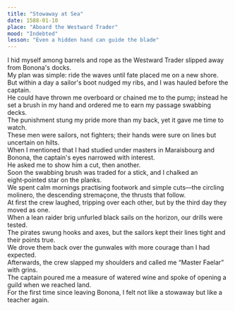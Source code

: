 ```yaml
---
title: "Stowaway at Sea"
date: 1588-01-10
place: "Aboard the Westward Trader"
mood: "Indebted"
lesson: "Even a hidden hand can guide the blade"
---
```


I hid myself among barrels and rope as the Westward Trader slipped away from Bonona's docks.  
My plan was simple: ride the waves until fate placed me on a new shore.  
But within a day a sailor's boot nudged my ribs, and I was hauled before the captain.  
He could have thrown me overboard or chained me to the pump; instead he set a brush in my hand and ordered me to earn my passage swabbing decks.  
The punishment stung my pride more than my back, yet it gave me time to watch.  
These men were sailors, not fighters; their hands were sure on lines but uncertain on hilts.  
When I mentioned that I had studied under masters in Maraisbourg and Bonona, the captain's eyes narrowed with interest.  
He asked me to show him a cut, then another.  
Soon the swabbing brush was traded for a stick, and I chalked an eight‑pointed star on the planks.  
We spent calm mornings practising footwork and simple cuts—the circling molinero, the descending stremaçone, the thrusts that follow.  
At first the crew laughed, tripping over each other, but by the third day they moved as one.  
When a lean raider brig unfurled black sails on the horizon, our drills were tested.  
The pirates swung hooks and axes, but the sailors kept their lines tight and their points true.  
We drove them back over the gunwales with more courage than I had expected.  
Afterwards, the crew slapped my shoulders and called me “Master Faelar” with grins.  
The captain poured me a measure of watered wine and spoke of opening a guild when we reached land.  
For the first time since leaving Bonona, I felt not like a stowaway but like a teacher again.
